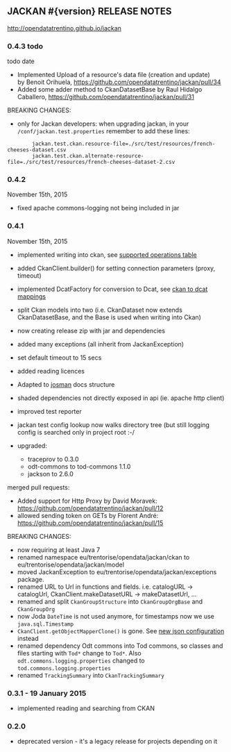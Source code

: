 
JACKAN #{version} RELEASE NOTES
-----------------------------------

http://opendatatrentino.github.io/jackan  


### 0.4.3 todo 

todo date 

- Implemented Upload of a resource's data file (creation and update)		  
		  by Benoit Orihuela, https://github.com/opendatatrentino/jackan/pull/34		  
- Added some adder method to CkanDatasetBase 
          by Raul Hidalgo Caballero, https://github.com/opendatatrentino/jackan/pull/31

BREAKING CHANGES:

- only for Jackan developers: when upgrading jackan, in your `/conf/jackan.test.properties` remember to add these lines:

```
		jackan.test.ckan.resource-file=./src/test/resources/french-cheeses-dataset.csv
		jackan.test.ckan.alternate-resource-file=./src/test/resources/french-cheeses-dataset-2.csv
```		
             

### 0.4.2

November 15th, 2015

- fixed apache commons-logging not being included in jar

### 0.4.1   

November 15th, 2015

- implemented writing into ckan, see [supported operations table](README.md#supported-operations)
- added CkanClient.builder() for setting connection parameters (proxy, timeout)
- implemented DcatFactory for conversion to Dcat, see [ckan to dcat mappings](README.md#dcat)
- split Ckan models into two (i.e. CkanDataset now extends CkanDatasetBase, and the Base is used when writing into Ckan)
- now creating release zip with jar and dependencies
- added many exceptions (all inherit from JackanException)
- set default timeout to 15 secs
- added reading licences 
- Adapted to [josman]( https://github.com/opendatatrentino/josman) docs structure
- shaded dependencies not directly exposed in api (ie. apache http client)
- improved test reporter
- jackan test config lookup now walks directory tree (but still logging config is searched only in project root :-/

- upgraded:
	* traceprov to 0.3.0
	* odt-commons to tod-commons 1.1.0
	* jackson to 2.6.0

merged pull requests:

- Added support for Http Proxy by David Moravek: https://github.com/opendatatrentino/jackan/pull/12
- allowed sending token on GETs by Florent André: https://github.com/opendatatrentino/jackan/pull/15 


BREAKING CHANGES: 

- now requiring at least Java 7 
- renamed namespace eu/trentorise/opendata/jackan/ckan to eu/trentorise/opendata/jackan/model
- moved JackanException to eu/trentorise/opendata/jackan/exceptions package.
- renamed URL to Url in functions and fields. i.e. catalogURL -> catalogUrl, CkanClient.makeDatasetURL -> makeDatasetUrl, ...
- renamed and split `CkanGroupStructure` into `CkanGroupOrgBase` and `CkanGroupOrg`
- now Joda `DateTime` is not used anymore, for timestamps now we use `java.sql.Timestamp`
- `CkanClient.getObjectMapperClone()` is gone. See [new json configuration](README.md#default-json-serdeserialization) instead
- renamed dependency Odt commons into Tod commons, so classes and files starting with `Tod*` change to `Tod*`. Also `odt.commons.logging.properties` changed to `tod.commons.logging.properties`
- renamed `TrackingSummary` into `CkanTrackingSummary`


### 0.3.1  -  19 January 2015

- implemented reading and searching from CKAN

### 0.2.0  

- deprecated version - it's a legacy release for projects depending on it
